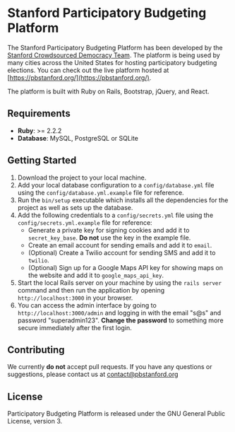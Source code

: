 # **Stanford Participatory Budgeting Platform** #
The Stanford Participatory Budgeting Platform has been developed by the [Stanford Crowdsourced Democracy Team](https://voxpopuli.stanford.edu/). The platform is being used by many cities across the United States for hosting participatory budgeting elections. You can check out the live platform hosted at [https://pbstanford.org/](https://pbstanford.org/).

The platform is built with Ruby on Rails, Bootstrap, jQuery, and React.

## **Requirements** ##
* **Ruby**: >= 2.2.2
* **Database**: MySQL, PostgreSQL or SQLite

## **Getting Started** ##
1. Download the project to your local machine.
2. Add your local database configuration to a ``config/database.yml`` file using the ``config/database.yml.example`` file for reference.
3. Run the ``bin/setup`` executable which installs all the dependencies for the project as well as sets up the database.
4. Add the following credentials to a ``config/secrets.yml`` file using the ``config/secrets.yml.example`` file for reference:
   * Generate a private key for signing cookies and add it to ``secret_key_base``. **Do not** use the key in the example file.
   * Create an email account for sending emails and add it to `email`.
   * (Optional) Create a Twilio account for sending SMS and add it to ``twilio``.
   * (Optional) Sign up for a Google Maps API key for showing maps on the website and add it to `google_maps_api_key`.
5. Start the local Rails server on your machine by using the ``rails server`` command and then run the application by opening ``http://localhost:3000`` in your browser.
6. You can access the admin interface by going to ``http://localhost:3000/admin`` and logging in with the email "s@s" and password "superadmin123". **Change the password** to something more secure immediately after the first login.

## **Contributing** ##
We currently **do not** accept pull requests. If you have any questions or suggestions, please contact us at contact@pbstanford.org

## **License** ##
Participatory Budgeting Platform is released under the GNU General Public License, version 3.
